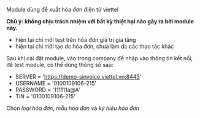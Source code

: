 Module dùng để xuất hóa đơn điện tử viettel

**Chú ý: không chịu trách nhiệm với bất kỳ thiệt hại nào gây ra bởi module này.**

* hiện tại chỉ mới test trên hóa đơn giá trị gia tăng
* hiện tại chỉ mới tạo dc hóa đơn, chưa làm dc các thao tác khác

Sau khi cài đặt module, vào trong company để nhập vào thông tin kết nối, để test module, có thể dùng thông số sau:

 - SERVER = 'https://demo-sinvoice.viettel.vn:8443' 
 - USERNAME = '0100109106-215' 
 - PASSWORD = '111111a@A' 
 - TIN = '0100109106-215'
 
Chọn *loại hóa đơn*, *mẫu hóa đơn* và *ký hiệu hóa đơn*
